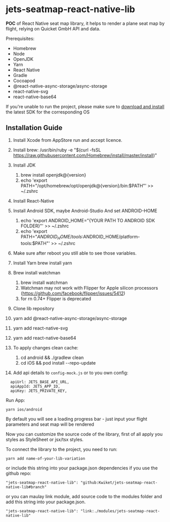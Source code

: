 # jets-seatmap-react-native-lib

**POC** of React Native seat map library, it helps to render a plane seat map by flight, relying on Quicket GmbH API and data.


Prerequisites:
- Homebrew
- Node
- OpenJDK
- Yarn
- React Native
- Gradle
- Cocoapod
- @react-native-async-storage/async-storage
- react-native-svg
- react-native-base64


If you're unable to run the project, please make sure to [download and install](https://reactnative.dev/docs/environment-setup) the latest SDK for the corresponding OS


## Installation Guide

1. Install Xcode from AppStore run and accept licence.

2. Install brew:
    /usr/bin/ruby -e "$(curl -fsSL https://raw.githubusercontent.com/Homebrew/install/master/install)"

3. Install JDK 
    1. brew install openjdk@{version}
    2. echo 'export PATH="/opt/homebrew/opt/openjdk@{version}/bin:$PATH"' >> ~/.zshrc

4. Install React-Native

5. Install Android SDK, maybe Android-Studio And set ANDROID-HOME
    1. echo 'export ANDROID_HOME="{YOUR PATH TO ANDROID SDK FOLDER}"' >> ~/.zshrc
    2. echo 'export PATH="$ANDROID_HOME/tools:$ANDROID_HOME/platform-tools:$PATH"' >> ~/.zshrc

6. Make sure after reboot you still able to see those variables.

8. Install Yarn brew install yarn

9. Brew install watchman
    1. brew install watchman
    2. Watchman may not work with Flipper for Apple silicon processors  (https://github.com/facebook/flipper/issues/5412)
    3. for rn 0.74+ Flipper is deprecated

10. Clone lib repository 

11. yarn add @react-native-async-storage/async-storage

12. yarn add react-native-svg

13. yarn add react-native-base64

14. To apply changes clean cache:
    1. cd android && ./gradlew clean 
    2. cd iOS && pod install --repo-update

15. Add api details to `config-mock.js` or to you own config:

```
  apiUrl: JETS_BASE_API_URL,
  apiAppId: JETS_APP_ID,
  apiKey: JETS_PRIVATE_KEY,
```

Run App:

`yarn ios/android`

By default you will see a loading progress bar - just input your flight parameters and seat map will be rendered

Now you can customize the source code of the library, first of all apply you styles as StyleSheet or jsx/tsx styles.

To connect the library to the project, you need to run:

`yarn add name-of-your-lib-variation`

or include this string into your package.json dependencies if you use the github repo:

`"jets-seatmap-react-native-lib": "github:Kwiket/jets-seatmap-react-native-lib#branch"`

or you can maulay link module, add source code to the modules folder and add this string into your package.json.

`"jets-seatmap-react-native-lib": "link:./modules/jets-seatmap-react-native-lib"`

